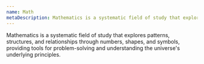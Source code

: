 ```yaml
---
name: Math
metaDescription: Mathematics is a systematic field of study that explores patterns, structures, and relationships through numbers, shapes, and symbols, providing tools for problem-solving and understanding the universe's underlying principles.
---
```

Mathematics is a systematic field of study that explores patterns, structures, and relationships through numbers, shapes, and symbols, providing tools for problem-solving and understanding the universe's underlying principles.
